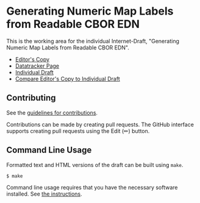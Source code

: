 <!-- regenerate: on (set to off if you edit this file) -->

# Generating Numeric Map Labels from Readable CBOR EDN

This is the working area for the individual Internet-Draft, "Generating Numeric Map Labels from Readable CBOR EDN".

* [Editor's Copy](https://cabo.github.io/mapkey/#go.draft-bormann-cbor-edn-mapkey.html)
* [Datatracker Page](https://datatracker.ietf.org/doc/draft-bormann-cbor-edn-mapkey)
* [Individual Draft](https://datatracker.ietf.org/doc/html/draft-bormann-cbor-edn-mapkey)
* [Compare Editor's Copy to Individual Draft](https://cabo.github.io/mapkey/#go.draft-bormann-cbor-edn-mapkey.diff)


## Contributing

See the
[guidelines for contributions](https://github.com/cabo/mapkey/blob/gh-pages/CONTRIBUTING.md).

Contributions can be made by creating pull requests.
The GitHub interface supports creating pull requests using the Edit (✏) button.


## Command Line Usage

Formatted text and HTML versions of the draft can be built using `make`.

```sh
$ make
```

Command line usage requires that you have the necessary software installed.  See
[the instructions](https://github.com/martinthomson/i-d-template/blob/main/doc/SETUP.md).

